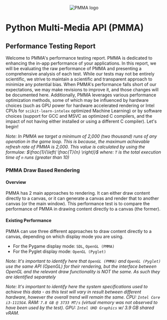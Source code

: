 <div align="center">

  ![PMMA logo](https://github.com/PycraftDeveloper/PMMA/assets/81379254/2c4858b8-b50c-4f3b-95f3-d93fd1f0f19b)
</div>


# Python Multi-Media API (PMMA)

## Performance Testing Report

Welcome to PMMA's performance testing report. PMMA is dedicated to enhancing the in-app performance of your applications. In this report, we will be evaluating the raw performance of PMMA and presenting a comprehensive analysis of each test. While our tests may not be entirely scientific, we strive to maintain a scientific and transparent approach to minimize any potential bias. When PMMA's performance falls short of our expectations, we may make revisions to improve it, and those changes will be documented here. Additionally, PMMA leverages various performance optimization methods, some of which may be influenced by hardware choices (such as GPU power for hardware accelerated rendering or Intel CPUs for `scikit-learn-intelex` optimized Machine Learning) or by software choices (support for GCC and MSVC as optimized C compilers, and the impact of not having either installed or using a different C compiler). Let's begin!

_Note: In PMMA we target a minimum of 2,000 (two thousand) runs of any operation in the game loop. This is because, the maximum achievable refresh rate of PMMA is 2,000. This value is calculated by using the formulae: $`\frac{1}{\left( \frac{T}{n} \right)}`$ where: `T` is the total execution time of `n` runs (greater than 10)_

### PMMA Draw Based Rendering

#### Overview

PMMA has 2 main approaches to rendering. It can either draw content directly to a canvas, or it can generate a canvas and render that to another canvas (or the main window). This performance test is to compare the performance of PMMA in drawing content directly to a canvas (the former).

#### Existing Performance

PMMA can use three different approaches to draw content directly to a canvas, depending on which display mode you are using.
* For the Pygame display mode: `SDL`, `OpenGL (PMMA)`
* For the Pyglet display mode: `OpenGL (Pyglet)`

_Note: It's important to identify here that `OpenGL (PMMA)` and `OpenGL (Pyglet)` use the same API (OpenGL) for their rendering, but the interface between OpenGL and the relevant draw functionality is NOT the same. As such they are identified separately_

_Note: It's important to identify here the system specifications used to achieve this data - as this test will vary in result between different hardware, however the overall trend will remain the same. CPU: `Intel Core i3-1115G4`. RAM: `7.8 GB @ 3733 MT/s` (virtual memory was not observed to have been used by the test). GPU: `Intel UHD Graphics` w/ 3.9 GB shared vRAM._

